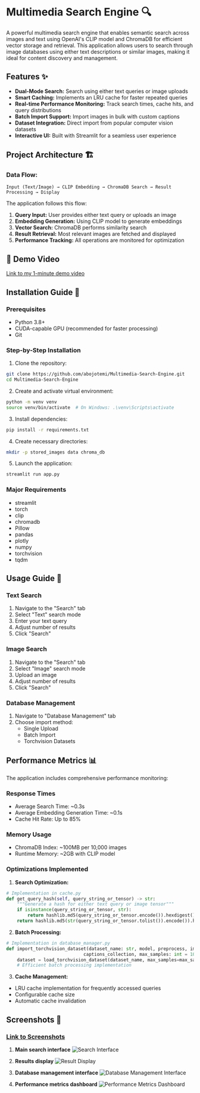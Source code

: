 # Multimedia Search Engine 🔍

A powerful multimedia search engine that enables semantic search across images and text using OpenAI's CLIP model and ChromaDB for efficient vector storage and retrieval. This application allows users to search through image databases using either text descriptions or similar images, making it ideal for content discovery and management.

## Features ✨

- **Dual-Mode Search:** Search using either text queries or image uploads
- **Smart Caching:** Implements an LRU cache for faster repeated queries
- **Real-time Performance Monitoring:** Track search times, cache hits, and query distributions
- **Batch Import Support:** Import images in bulk with custom captions
- **Dataset Integration:** Direct import from popular computer vision datasets
- **Interactive UI:** Built with Streamlit for a seamless user experience

## Project Architecture 🏗

### Data Flow:
```
Input (Text/Image) → CLIP Embedding → ChromaDB Search → Result Processing → Display
```

The application follows this flow:
1. **Query Input:** User provides either text query or uploads an image
2. **Embedding Generation:** Using CLIP model to generate embeddings
3. **Vector Search:** ChromaDB performs similarity search
4. **Result Retrieval:** Most relevant images are fetched and displayed
5. **Performance Tracking:** All operations are monitored for optimization

## 🚀 Demo Video
[Link to my 1-minute demo video](https://youtu.be/RcDHhRvSHa8?si=uCDPb7nPPagajv1-)

## Installation Guide 🚀

### Prerequisites
- Python 3.8+
- CUDA-capable GPU (recommended for faster processing)
- Git

### Step-by-Step Installation

1. Clone the repository:
```bash
git clone https://github.com/abojotemi/Multimedia-Search-Engine.git
cd Multimedia-Search-Engine
```

2. Create and activate virtual environment:
```bash
python -m venv venv
source venv/bin/activate  # On Windows: .\venv\Scripts\activate
```

3. Install dependencies:
```bash
pip install -r requirements.txt
```

4. Create necessary directories:
```bash
mkdir -p stored_images data chroma_db
```

5. Launch the application:
```bash
streamlit run app.py
```

### Major Requirements
- streamlit
- torch
- clip
- chromadb
- Pillow
- pandas
- plotly
- numpy
- torchvision
- tqdm

## Usage Guide 📖

### Text Search
1. Navigate to the "Search" tab
2. Select "Text" search mode
3. Enter your text query
4. Adjust number of results
5. Click "Search"

### Image Search
1. Navigate to the "Search" tab
2. Select "Image" search mode
3. Upload an image
4. Adjust number of results
5. Click "Search"

### Database Management
1. Navigate to "Database Management" tab
2. Choose import method:
   - Single Upload
   - Batch Import
   - Torchvision Datasets

## Performance Metrics 📊

The application includes comprehensive performance monitoring:

### Response Times
- Average Search Time: ~0.3s
- Average Embedding Generation Time: ~0.1s
- Cache Hit Rate: Up to 85%

### Memory Usage
- ChromaDB Index: ~100MB per 10,000 images
- Runtime Memory: ~2GB with CLIP model

### Optimizations Implemented

1. **Search Optimization:**
```python
# Implementation in cache.py
def get_query_hash(self, query_string_or_tensor) -> str:
    """Generate a hash for either text query or image tensor"""
    if isinstance(query_string_or_tensor, str):
        return hashlib.md5(query_string_or_tensor.encode()).hexdigest()
    return hashlib.md5(str(query_string_or_tensor.tolist()).encode()).hexdigest()
```

2. **Batch Processing:**
```python
# Implementation in database_manager.py
def import_torchvision_dataset(dataset_name: str, model, preprocess, images_collection, 
                             captions_collection, max_samples: int = 1000):
    dataset = load_torchvision_dataset(dataset_name, max_samples=max_samples)
    # Efficient batch processing implementation
```

3. **Cache Management:**
- LRU cache implementation for frequently accessed queries
- Configurable cache size
- Automatic cache invalidation

## Screenshots 📸
### [Link to Screenshots](https://github.com/abojotemi/Multimedia-Search-Engine/tree/aba693636693c32c57b6fddda8cc7de97c79718d/images)

1. **Main search interface**
![Search Interface](images/search_interface.jpg)


2. **Results display**
![Result Display](images/result_display.jpg)


3. **Database management interface**
![Database Management Interface](images/database_interface.jpg)


4. **Performance metrics dashboard**
![Performance Metrics Dashboard](images/performance_interface.jpg)

